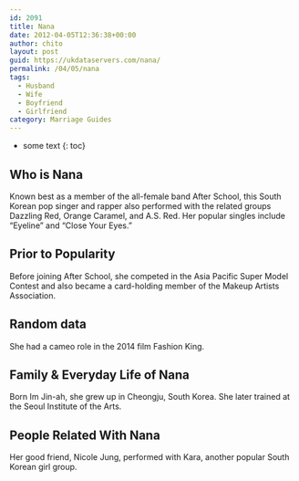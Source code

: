 ```yaml
---
id: 2091
title: Nana
date: 2012-04-05T12:36:38+00:00
author: chito
layout: post
guid: https://ukdataservers.com/nana/
permalink: /04/05/nana
tags:
  - Husband
  - Wife
  - Boyfriend
  - Girlfriend
category: Marriage Guides
---
```


* some text
{: toc}
          
          
## Who is  Nana
                  
                  
                  
Known best as a member of the all-female band After School, this South Korean pop singer and rapper also performed with the related groups Dazzling Red, Orange Caramel, and A.S. Red. Her popular singles include &#8220;Eyeline&#8221; and &#8220;Close Your Eyes.&#8221;
                  
                
                
                
## Prior to Popularity 
                  
                  
                  
Before joining After School, she competed in the Asia Pacific Super Model Contest and also became a card-holding member of the Makeup Artists Association.
                  
                
                
                
## Random data 
                  
                  
                  
She had a cameo role in the 2014 film Fashion King.
                  
                
                
                
## Family & Everyday Life of Nana
                  
                  
                  
Born Im Jin-ah, she grew up in Cheongju, South Korea. She later trained at the Seoul Institute of the Arts.
                  
                
                
                
## People Related With  Nana
                  
                  
                  
Her good friend, Nicole Jung, performed with Kara, another popular South Korean girl group.
                  
                
              
            
          
          
          
    
    
  
